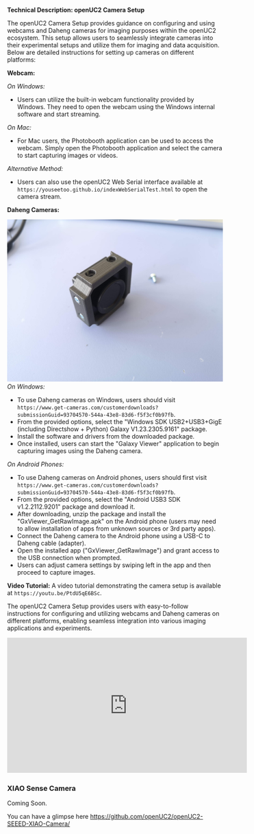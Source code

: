 **Technical Description: openUC2 Camera Setup**

The openUC2 Camera Setup provides guidance on configuring and using webcams and Daheng cameras for imaging purposes within the openUC2 ecosystem. This setup allows users to seamlessly integrate cameras into their experimental setups and utilize them for imaging and data acquisition. Below are detailed instructions for setting up cameras on different platforms:

**Webcam:**

*On Windows:*
- Users can utilize the built-in webcam functionality provided by Windows. They need to open the webcam using the Windows internal software and start streaming.

*On Mac:*
- For Mac users, the Photobooth application can be used to access the webcam. Simply open the Photobooth application and select the camera to start capturing images or videos.

*Alternative Method:*
- Users can also use the openUC2 Web Serial interface available at `https://youseetoo.github.io/indexWebSerialTest.html` to open the camera stream.

**Daheng Cameras:**

![](IMAGES/dahenguc2.jpeg)
*On Windows:*
- To use Daheng cameras on Windows, users should visit `https://www.get-cameras.com/customerdownloads?submissionGuid=93704570-544a-43e8-83d6-f5f3cf0b97fb`.
- From the provided options, select the "Windows SDK USB2+USB3+GigE (including Directshow + Python) Galaxy V1.23.2305.9161" package.
- Install the software and drivers from the downloaded package.
- Once installed, users can start the "Galaxy Viewer" application to begin capturing images using the Daheng camera.

*On Android Phones:*
- To use Daheng cameras on Android phones, users should first visit `https://www.get-cameras.com/customerdownloads?submissionGuid=93704570-544a-43e8-83d6-f5f3cf0b97fb`.
- From the provided options, select the "Android USB3 SDK v1.2.2112.9201" package and download it.
- After downloading, unzip the package and install the "GxViewer_GetRawImage.apk" on the Android phone (users may need to allow installation of apps from unknown sources or 3rd party apps).
- Connect the Daheng camera to the Android phone using a USB-C to Daheng cable (adapter).
- Open the installed app ("GxViewer_GetRawImage") and grant access to the USB connection when prompted.
- Users can adjust camera settings by swiping left in the app and then proceed to capture images.

**Video Tutorial:**
A video tutorial demonstrating the camera setup is available at `https://youtu.be/PtdU5qE6BSc`.

The openUC2 Camera Setup provides users with easy-to-follow instructions for configuring and utilizing webcams and Daheng cameras on different platforms, enabling seamless integration into various imaging applications and experiments.


<iframe width="560" height="315" src="https://www.youtube.com/embed/PtdU5qE6BSc" title="YouTube video player" frameborder="0" allow="accelerometer; autoplay; clipboard-write; encrypted-media; gyroscope; picture-in-picture; web-share" allowfullscreen></iframe>


### XIAO Sense Camera

Coming Soon.

You can have a glimpse here https://github.com/openUC2/openUC2-SEEED-XIAO-Camera/
